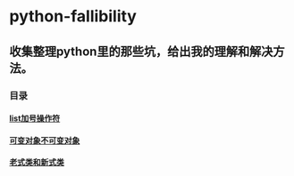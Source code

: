 # python-fallibility
## 收集整理python里的那些坑，给出我的理解和解决方法。

### 目录
#### [list加号操作符](https://github.com/xiaochao/python-fallibility/blob/master/list%E5%8A%A0%E5%8F%B7%E6%93%8D%E4%BD%9C%E7%AC%A6.md) 
#### [可变对象不可变对象](https://github.com/xiaochao/python-fallibility/blob/master/%E5%8F%AF%E5%8F%98%E5%AF%B9%E8%B1%A1%E4%B8%8D%E5%8F%AF%E5%8F%98%E5%AF%B9%E8%B1%A1.md)
#### [老式类和新式类](https://github.com/xiaochao/python-fallibility/blob/master/%E8%80%81%E5%BC%8F%E7%B1%BB%E5%92%8C%E6%96%B0%E5%BC%8F%E7%B1%BB.md)
